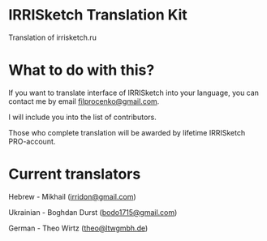 # IRRISketch Translation Kit
Translation of irrisketch.ru

# What to do with this?
If you want to translate interface of IRRISketch into your language, you can contact me by email filprocenko@gmail.com.

I will include you into the list of contributors.

Those who complete translation will be awarded by lifetime IRRISketch PRO-account.

# Current translators

Hebrew - Mikhail (irridon@gmail.com)

Ukrainian - Boghdan Durst (bodo1715@gmail.com)

German - Theo Wirtz (theo@ltwgmbh.de)





